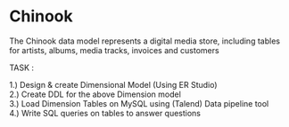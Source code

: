 # Chinook
The Chinook data model represents a digital media store, including tables for artists, albums, media tracks, invoices and customers


TASK :</br>

1.) Design & create Dimensional Model (Using ER Studio) </br>
2.) Create DDL for the above Dimension model</br>
3.) Load Dimension Tables on MySQL using (Talend) Data pipeline tool</br>
4.) Write SQL queries on tables to answer questions</br>

